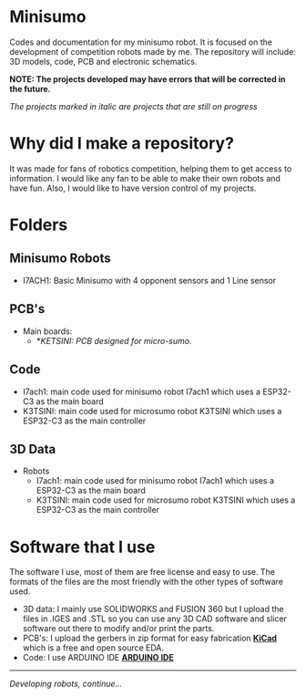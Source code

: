 # Minisumo
Codes and documentation for my minisumo robot.
It is focused on the development of competition robots made by me.
The repository will include: 3D models, code, PCB and electronic schematics.

**NOTE: The projects developed may have errors that will be corrected in the future.**

*The projects marked in italic are projects that are still on progress*

# Why did I make a repository?
It was made for fans of robotics competition, helping them to get access to information.
I would like any fan to be able to make their own robots and have fun.
Also, I would like to have version control of my projects.

# Folders

## Minisumo Robots
- I7ACH1: Basic Minisumo with 4 opponent sensors and 1 Line sensor
## PCB's
- Main boards:
  - **KETSINI: PCB designed for micro-sumo.*

## Code
- I7ach1: main code used for minisumo robot I7ach1 which uses a ESP32-C3 as the main board
- K3TSINI: main code used for microsumo robot K3TSINI which uses a ESP32-C3 as the main controller
## 3D Data
- Robots
	- I7ach1: main code used for minisumo robot I7ach1 which uses a ESP32-C3 as the main board
	- K3TSINI: main code used for microsumo robot K3TSINI which uses a ESP32-C3 as the main controller

# Software that I use
The software I use, most of them are free license and easy to use.
The formats of the files are the most friendly with the other types of software used.

- 3D data: I mainly use SOLIDWORKS and FUSION 360 but I upload the files in .IGES and .STL so you can use any 3D CAD software and slicer software out there to modify and/or print the parts.
- PCB's: I upload the gerbers in zip format for easy fabrication **[KiCad](https://www.kicad.org/)** which is a free and open source EDA.
- Code: I use ARDUINO IDE **[ARDUINO IDE ](https://www.arduino.cc/en/Guide)**  

---

*Developing robots, continue...*
